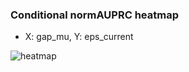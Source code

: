 ### Conditional normAUPRC heatmap

- X: gap_mu, Y: eps_current

![heatmap](/home/elicer/project_0814_2/results/20250814-090838/holdout/conditional_heatmap_gap_mu_vs_eps_current.png)
